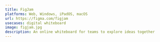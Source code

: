 ```yaml
---
title: FigJam
platforms: Web, Windows, iPadOS, macOS
url: https://figma.com/figjam
usecases: digital whiteboard
image: figjam.jpg
description: An online whiteboard for teams to explore ideas together
---
```

